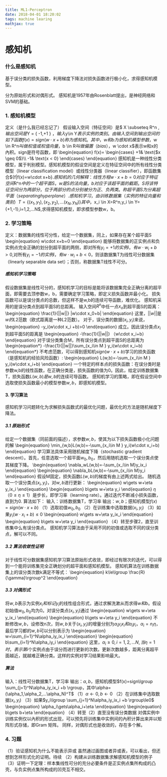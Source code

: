 ```yaml
---
title: ML1-Perceptron
date: 2018-04-01 18:20:02
tags: machine learing
mathjax: true
---
```

# 感知机
### 什么是感知机
基于误分类的损失函数，利用梯度下降法对损失函数进行极小化，求得感知机模型。
<!-- more -->
分为原始形式和对偶形式。
感知机是1957年由Rosenblatt提出，是神经网络和SVM的基础。

### 1. 感知机模型
定义（是什么我已经忘记了）
假设输入空间（特征空间）是$ X \subseteq R^n  $,输出空间是$Y = \{ -1,+1 \} $，输入$y\in Y$表示实例的类别。由输入空间到输出空间的如下函数
                               \begin{equation}f(x)=sign (w\cdot x + b)\end{equation}
称为感知机。其中，w和b为感知机模型参数，$w \in R^n$叫做权值或权值向量，$b \in R$叫做偏置（bias），$w \cdot x$表示w和x的內积。sign是符号函数，即
\begin{equation}
f(x)=
\begin{cases}
+1& \text{$x \geq 0$}\\
-1& \text{x < 0}
\end{cases}
\end{equation}
感知机是一种线性分类模型，属于判别模型。感知机模型的假设空间是定义在特征空间中的所有线性分类模型（linear classification model）或线性分类器（linear classifier），即函数集合$\{f|f(x)=w\cdot x+b\}$.
	感知机的几何解释：线性方程
	\begin{equation}
	w\cdot x+b=0
\end{equation}
对应于特征空间$R^n$中的一个超平面S，w是S的法向量，b对应于该超平面的截距。S将该特征空间分为两部分，位于两部分的点分别被分为正、负两类。称超平面S为分离超平面（separating hyperplane）.
	感知机学习，由训练数据集（实例的特征向量和类别）
	\begin{equation}
	T=\{(x_1,y_1),(x_2,y_2),...(x_N,y_N)\}
	\end{equation}
其中，$x_i \in X=R^n,y_i \in Y=\{+1,-1\},i=1,2,...N$,求得感知机模型，即求模型参数w，b。

### 2. 学习策略
定义：数据集的线性可分性，给定一个数据集，同上，如果存在某个超平面S
\begin{equation}
w\cdot x+b=0
\end{equation}
能够将数据集的正实例点和负实例点完全正确的划分到超平面的两侧，即对所有$y_i=+1的实例i，有w\cdot w_i+b>0$,对所有$y_i=-1的实例i，有w\cdot w_i+b<0$，则该数据集T为线性可分数据集（linearly separable data set）；否则，称数据集T线性不可分。

##### 感知机学习策略
假设数据集是线性可分的，感知机学习的目标是能将该数据集完全正确分离的超平面，即需要去顶参数w，b，需要确定学习策略，即定义损失函数并最小化。
损失函数可以是误分类点的总数，但这样不是w,b的连续可导函数，难优化。
感知机采用的是误分类点到超平面S的总距离。
输入空间$R^n$中任一点$x_o$到超平面S的距离：
\begin{equation}
\frac{1}{||w||} |w\cdot x_0+b|
\end{equation}
这里，$||w||$是$w的L2$范数（欧式距离是一种$L2$范数）。
	对于，误分类的数据$(x_i,y_i)$来说，
\begin{equation}
	-y_i(w\cdot x_i +b)>0
\end{equation}
成立。因此误分类点$x_i$到超平面S的距离是
\begin{equation}
-\frac{1}{||w||} （w\cdot x_i+b）
\end{equation}
对于误分类集合M，所有误分类点到超平面S的总距离为
\begin{equation*}
-\frac{1}{||w||}\sum_{x_i\in M } y_i(w\cdot x_i+b)
\end{equation*}
不考虑范数，可以得到感知机$sign(w\cdot x+b)$学习的损失函数（是感知机的经验风险函数）:
\begin{equation}
L(w,b)=-\sum_{x_i\in M } y_i(w\cdot x_i+b)
\end{equation} 
一个特定的样本点的损失函数：在误分类时是参数w,b的线性函数，在正确分类是，损失函数的值为0。因此，给定训练数据集T，损失函数$L(w,b)是w,b$的连续可导函数。
感知机学习的策略，即在假设空间中选取使损失函数最小的模型参数$w,b$，即感知机模型。
#### 3. 学习算法
感知机学习问题转化为求解损失函数式的最优化问题，最优化的方法是随机梯度下降法。
##### 3.1 原始形式
给定一个数据集（同前面的描述），求参数$w,b$，使其为以下损失函数极小化问题的解
\begin{equation}
\min_{w,b}L(w,b)=-\sum_{x_i\in M } y_i(w\cdot x_i+b)
\end{equation} 
学习算法具体采用随机梯度下降（stochastic gradient descent）。首先，任意选取一个超平面$w_0,b_0$，然后用随机选取一个误分类点使其梯度下降。
\begin{equation}
\nabla_wL(w,b)=-\sum_{x_i\in M}y_ix_i
\end{equation}
\begin{equation}
\nabla_bL(w,b)=-\sum_{x_i\in M}y_i
\end{equation}
假设M固定，损失函数$L(w,b)$的梯度有由上述两式给出。
随机选取一个误分类点$(x_i,y_i)$，对$w,b$进行更新：
\begin{equation}
w\gets w+\eta y_ix_i
\end{equation}
\begin{equation}
b\gets w+\eta y_i
\end{equation}
$\eta（0\le \eta \le 1）$是步长，即学习率（learning rate）。通过迭代不断减小损失函数，直到为0.
算法如下：
输入：训练数据集T，学习率
输出：$w,b$；感知机模型$f(x)=sign (w\cdot x + b)$
（1）选取初值$w_0,b_0$
（2）在训练集中选取数据$(x_i,y_i)$
（3）如果$y_i(w\cdot x_i+b)\le 0$
\begin{equation}
w\gets w+\eta y_ix_i
\end{equation}
\begin{equation}
b\gets w+\eta y_i
\end{equation}
（4）转至步骤2，直至训练集中么有误分类点。
感知机学习算法由于采用不同的初值或选取不同的误分类点，解可以不同。
##### 3.2 算法收敛性证明
对于线性可分数据集感知机学习算法原始形式收敛，即经过有限次的迭代，可以得到一个能将训练集完全正确划分的超平面和感知机模型。
感知机算法在训练数据集上的误分类次数k满足不等式：
\begin{equation}
k\le\lgroup \frac{R}{\gamma}\rgroup^2
\end{equation}

##### 3.3 对偶形式
将$w,b$表示为实例$x_i和标记y_i$的线性组合形式，通过求解洗漱从而求得$w和b$。假设初始值$w_0,b_0$均为0。对误分类点$(x_i,y_i)$通过
\begin{equation}
w\gets w+\eta y_ix_i
\end{equation}
\begin{equation}
b\gets w+\eta y_i
\end{equation}
不断修改$w,b$，设修改n次，则$w,b$关于$(x_i,y_i)$的增量分别为$\alpha_iy_ix_i和\alpha_iy_i，\alpha_i=n_i\eta$，最后学习都的$w,b$可以分别表示为
\begin{equation}
w=\sum_{i=1}^N\alpha_iy_ix_i 
\end{equation}
\begin{equation}
b\sum_{i=1}^N\alpha_iy_i
\end{equation}
这里，$\alpha_i\ge0,i=1,2,...N,当\eta=1时，表示第i$个实例点由于误分而进行更新的次数。更新次数越多，距离分离超平面越近，就越难正确分类。这样的实例对学习结果影响最大。
##### 算法
输入：线性可分数据集T，学习率
输出：$\alpha,b$，感知机模型$f(x)=sign\lgroup \sum_{j=1}^N\alpha_iy_ix_i +b \rgroup，其中\alpha=(\alpha_1,\alpha_2,...\alpha_N)^T$
（1）$\alpha \gets 0,b\gets 0$
（2）在训练集中选取数据$(x_i,y_i)$
（3）如果$y_i\lgroup \sum_{j=1}^N\alpha_iy_ix_i +b \rgroup\le0$
\begin{equation}
\alpha_i\gets\alpha_i+\eta
\end{equation}
\begin{equation}
b\gets b+\eta
\end{equation}
（4）转至（2）直至没有误分类数据
对偶实例中训练实例仅以內积的形式出现，可以预先将训练集中实例间的內积计算出来并以矩阵形式存储，即Gram 矩阵。
同样，对偶形式也是收敛的，存在多个解。
### 4. 习题
（1）验证感知机为什么不能表示异或
虽然通过画图或者异或表，可以看出，但还想到怎样形式化的证明。待续
（2）构建从训练数据集求解感知机模型的例子
（3）证明一下定理：样本集线性可分的充分必要条件是正实例点集所构成的凸壳，与负实例点集所构成的凹壳互不相交。


